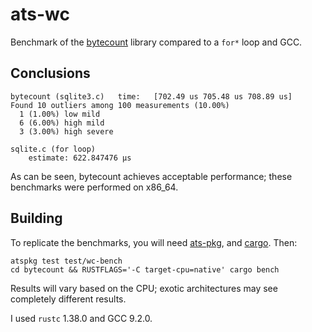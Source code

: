 # ats-wc

Benchmark of the [bytecount](https://docs.rs/bytecount/) library compared to
a `for*` loop and GCC.

## Conclusions

```
bytecount (sqlite3.c)   time:   [702.49 us 705.48 us 708.89 us]
Found 10 outliers among 100 measurements (10.00%)
  1 (1.00%) low mild
  6 (6.00%) high mild
  3 (3.00%) high severe

sqlite.c (for loop)
    estimate: 622.847476 μs
```

As can be seen, bytecount achieves acceptable performance; these
benchmarks were performed on x86\_64.

## Building

To replicate the benchmarks, you will need
[ats-pkg](http://hackage.haskell.org/package/ats-pkg),
and [cargo](https://rustup.rs/). Then:

```
atspkg test test/wc-bench
cd bytecount && RUSTFLAGS='-C target-cpu=native' cargo bench
```

Results will vary based on the CPU; exotic architectures may see
completely different results.

I used `rustc` 1.38.0 and GCC 9.2.0.
